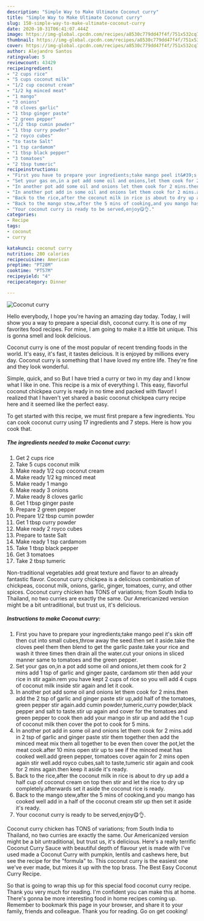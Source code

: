 ```yaml
---
description: "Simple Way to Make Ultimate Coconut curry"
title: "Simple Way to Make Ultimate Coconut curry"
slug: 150-simple-way-to-make-ultimate-coconut-curry
date: 2020-10-31T06:41:07.444Z
image: https://img-global.cpcdn.com/recipes/a8530c779dd47f4f/751x532cq70/coconut-curry-recipe-main-photo.jpg
thumbnail: https://img-global.cpcdn.com/recipes/a8530c779dd47f4f/751x532cq70/coconut-curry-recipe-main-photo.jpg
cover: https://img-global.cpcdn.com/recipes/a8530c779dd47f4f/751x532cq70/coconut-curry-recipe-main-photo.jpg
author: Alejandro Santos
ratingvalue: 5
reviewcount: 43429
recipeingredient:
- "2 cups rice"
- "5 cups coconut milk"
- "1/2 cup coconut cream"
- "1/2 kg minced meat"
- "1 mango"
- "3 onions"
- "8 cloves garlic"
- "1 tbsp ginger paste"
- "2 green pepper"
- "1/2 tbsp cumin powder"
- "1 tbsp curry powder"
- "2 royco cubes"
- "to taste Salt"
- "1 tsp cardamom"
- "1 tbsp black pepper"
- "3 tomatoes"
- "2 tbsp tumeric"
recipeinstructions:
- "First you have to prepare your ingredients;take mango peel it&#39;s skin off then cut into small cubes,throw away the seed.then set it aside.take the cloves peel them then blend to get the garlic paste.take your rice and wash it three times then drain all the water.cut your onions in sliced manner same to tomatoes and the green pepper."
- "Set your gas on,in a pot add some oil and onions,let them cook for 2 mins add 1 tsp of garlic and ginger paste, cardamom stir then add your rice in stir again.rem you have kept 2 cups of rice so you will add 4 cups of coconut milk inside stir again and let it cook."
- "In another pot add some oil and onions let them cook for 2 mins.then add the 2 tsp of garlic and ginger paste stir up,add half of the tomatoes, green pepper stir again.add cumin powder,tumeric,curry powder,black pepper and salt to taste.stir up again and cover for the tomatoes and green pepper to cook then add your mango in stir up and add the 1 cup of coconut milk then cover the pot to cook for 5 mins."
- "In another pot add in some oil and onions let them cook for 2 mins.add in 2 tsp of garlic and ginger paste stir them together then add the minced meat mix them all together to be even then cover the pot,let the meat cook.after 10 mins open stir up to see if the minced meat has cooked well.add green pepper, tomatoes cover again for 2 mins open again stir well.add royco cubes,salt to taste,tumeric stir again and cook for 2 mins again.then keep it aside it&#39;s ready."
- "Back to the rice,after the coconut milk in rice is about to dry up add a half cup of coconut cream on top then stir and let the rice to dry up completely.afterwards set it aside the coconut rice is ready."
- "Back to the mango stew,after the 5 mins of cooking,and you mango has cooked well add in a half of the coconut cream stir up then set it aside it&#39;s ready."
- "Your coconut curry is ready to be served,enjoy😋👌."
categories:
- Recipe
tags:
- coconut
- curry

katakunci: coconut curry 
nutrition: 280 calories
recipecuisine: American
preptime: "PT28M"
cooktime: "PT57M"
recipeyield: "4"
recipecategory: Dinner

---
```



![Coconut curry](https://img-global.cpcdn.com/recipes/a8530c779dd47f4f/751x532cq70/coconut-curry-recipe-main-photo.jpg)

Hello everybody, I hope you're having an amazing day today. Today, I will show you a way to prepare a special dish, coconut curry. It is one of my favorites food recipes. For mine, I am going to make it a little bit unique. This is gonna smell and look delicious.

Coconut curry is one of the most popular of recent trending foods in the world. It's easy, it's fast, it tastes delicious. It is enjoyed by millions every day. Coconut curry is something that I have loved my entire life. They're fine and they look wonderful.

Simple, quick, and so But I have tried a curry or two in my day and I know what I like in one. This recipe is a mix of everything I. This easy, flavorful coconut chickpea curry is ready in no time and packed with flavor! I realized that I haven&#39;t yet shared a basic coconut chickpea curry recipe here and it seemed like the perfect easy.


To get started with this recipe, we must first prepare a few ingredients. You can cook coconut curry using 17 ingredients and 7 steps. Here is how you cook that.

<!--inarticleads1-->

##### The ingredients needed to make Coconut curry:

1. Get 2 cups rice
1. Take 5 cups coconut milk
1. Make ready 1/2 cup coconut cream
1. Make ready 1/2 kg minced meat
1. Make ready 1 mango
1. Make ready 3 onions
1. Make ready 8 cloves garlic
1. Get 1 tbsp ginger paste
1. Prepare 2 green pepper
1. Prepare 1/2 tbsp cumin powder
1. Get 1 tbsp curry powder
1. Make ready 2 royco cubes
1. Prepare to taste Salt
1. Make ready 1 tsp cardamom
1. Take 1 tbsp black pepper
1. Get 3 tomatoes
1. Take 2 tbsp tumeric


Non-traditional vegetables add great texture and flavor to an already fantastic flavor. Coconut curry chickpea is a delicious combination of chickpeas, coconut milk, onions, garlic, ginger, tomatoes, curry, and other spices. Coconut curry chicken has TONS of variations; from South India to Thailand, no two curries are exactly the same. Our Americanized version might be a bit untraditional, but trust us, it&#39;s delicious. 

<!--inarticleads2-->

##### Instructions to make Coconut curry:

1. First you have to prepare your ingredients;take mango peel it&#39;s skin off then cut into small cubes,throw away the seed.then set it aside.take the cloves peel them then blend to get the garlic paste.take your rice and wash it three times then drain all the water.cut your onions in sliced manner same to tomatoes and the green pepper.
1. Set your gas on,in a pot add some oil and onions,let them cook for 2 mins add 1 tsp of garlic and ginger paste, cardamom stir then add your rice in stir again.rem you have kept 2 cups of rice so you will add 4 cups of coconut milk inside stir again and let it cook.
1. In another pot add some oil and onions let them cook for 2 mins.then add the 2 tsp of garlic and ginger paste stir up,add half of the tomatoes, green pepper stir again.add cumin powder,tumeric,curry powder,black pepper and salt to taste.stir up again and cover for the tomatoes and green pepper to cook then add your mango in stir up and add the 1 cup of coconut milk then cover the pot to cook for 5 mins.
1. In another pot add in some oil and onions let them cook for 2 mins.add in 2 tsp of garlic and ginger paste stir them together then add the minced meat mix them all together to be even then cover the pot,let the meat cook.after 10 mins open stir up to see if the minced meat has cooked well.add green pepper, tomatoes cover again for 2 mins open again stir well.add royco cubes,salt to taste,tumeric stir again and cook for 2 mins again.then keep it aside it&#39;s ready.
1. Back to the rice,after the coconut milk in rice is about to dry up add a half cup of coconut cream on top then stir and let the rice to dry up completely.afterwards set it aside the coconut rice is ready.
1. Back to the mango stew,after the 5 mins of cooking,and you mango has cooked well add in a half of the coconut cream stir up then set it aside it&#39;s ready.
1. Your coconut curry is ready to be served,enjoy😋👌.


Coconut curry chicken has TONS of variations; from South India to Thailand, no two curries are exactly the same. Our Americanized version might be a bit untraditional, but trust us, it&#39;s delicious. Here&#39;s a really terrific Coconut Curry Sauce with beautiful depth of flavour yet is made with I&#39;ve used made a Coconut Curry with pumpkin, lentils and cashews here, but see the recipe for the &#34;formula&#34; to. This coconut curry is the easiest one we&#39;ve ever made, but mixes it up with the top brass. The Best Easy Coconut Curry Recipe. 

So that is going to wrap this up for this special food coconut curry recipe. Thank you very much for reading. I'm confident you can make this at home. There's gonna be more interesting food in home recipes coming up. Remember to bookmark this page in your browser, and share it to your family, friends and colleague. Thank you for reading. Go on get cooking!
